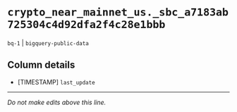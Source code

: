 # `crypto_near_mainnet_us._sbc_a7183ab725304c4d92dfa2f4c28e1bbb`
`bq-1` | `bigquery-public-data`

## Column details
* [TIMESTAMP] `last_update`

-------------------------------------------------------------------------------
*Do not make edits above this line.*

